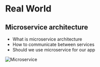 # Real World

## Microservice architecture

- What is microservice architecture
- How to communicate between services
- Should we use microservice for our app

![Microservice](https://res.cloudinary.com/dnlthcx1a/image/upload/v1586922203/linhtinh/techImages/demo_nthhnv.png)
